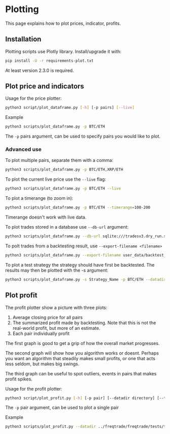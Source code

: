 # Plotting

This page explains how to plot prices, indicator, profits.

## Installation

Plotting scripts use Plotly library. Install/upgrade it with:

``` bash
pip install -U -r requirements-plot.txt
```

At least version 2.3.0 is required.

## Plot price and indicators

Usage for the price plotter:

``` bash
python3 script/plot_dataframe.py [-h] [-p pairs] [--live]
```

Example

``` bash
python3 scripts/plot_dataframe.py -p BTC/ETH
```

The `-p` pairs argument, can be used to specify
pairs you would like to plot.

### Advanced use

To plot multiple pairs, separate them with a comma:

``` bash
python3 scripts/plot_dataframe.py -p BTC/ETH,XRP/ETH
```

To plot the current live price use the `--live` flag:

``` bash
python3 scripts/plot_dataframe.py -p BTC/ETH --live
```

To plot a timerange (to zoom in):

``` bash
python3 scripts/plot_dataframe.py -p BTC/ETH --timerange=100-200
```

Timerange doesn't work with live data.

To plot trades stored in a database use `--db-url` argument:

``` bash
python3 scripts/plot_dataframe.py --db-url sqlite:///tradesv3.dry_run.sqlite -p BTC/ETH
```

To polt trades from a backtesting result, use `--export-filename <filename>`

``` bash
python3 scripts/plot_dataframe.py --export-filename user_data/backtest_data/backtest-result.json -p BTC/ETH
```

To plot a test strategy the strategy should have first be backtested.
The results may then be plotted with the -s argument:

``` bash
python3 scripts/plot_dataframe.py -s Strategy_Name -p BTC/ETH --datadir user_data/data/<exchange_name>/
```

## Plot profit

The profit plotter show a picture with three plots:

1) Average closing price for all pairs
2) The summarized profit made by backtesting.
   Note that this is not the real-world profit, but
   more of an estimate.
3) Each pair individually profit

The first graph is good to get a grip of how the overall market
progresses.

The second graph will show how you algorithm works or doesnt.
Perhaps you want an algorithm that steadily makes small profits,
or one that acts less seldom, but makes big swings.

The third graph can be useful to spot outliers, events in pairs
that makes profit spikes.

Usage for the profit plotter:

``` bash
python3 script/plot_profit.py [-h] [-p pair] [--datadir directory] [--ticker_interval num]
```

The `-p` pair argument, can be used to plot a single pair

Example

``` bash
python3 scripts/plot_profit.py --datadir ../freqtrade/freqtrade/tests/testdata-20171221/ -p LTC/BTC
```
